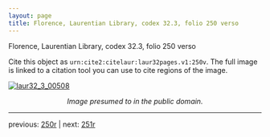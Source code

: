 ```yaml
---
layout: page
title: Florence, Laurentian Library, codex 32.3, folio 250 verso
---
```


Florence, Laurentian Library, codex 32.3, folio 250 verso

Cite this object as `urn:cite2:citelaur:laur32pages.v1:250v`.  The full image is linked to a citation tool you can use to cite regions of the image.

[![laur32_3_00508](http://www.homermultitext.org/iipsrv?IIIF=/project/homer/pyramidal/deepzoom/citelaur/laur32imgs/v1/laur32_3_00508.tif/full/800,/0/default.jpg)](http://www.homermultitext.org/ict2/?urn=urn:cite2:citelaur:laur32imgs.v1:laur32_3_00508) 

<p style="text-align: center; font-style: italic;">Image presumed to in the public domain.</p>

---

previous: [250r](../250r/) | next: [251r](../251r/)